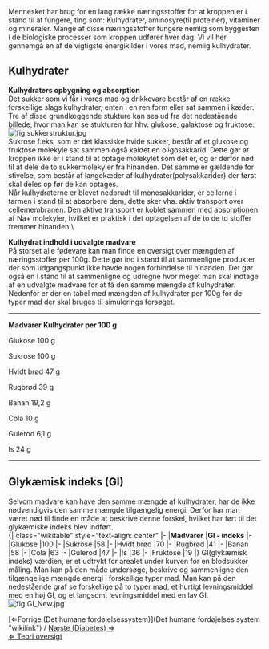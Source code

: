Mennesket har brug for en lang række næringsstoffer for at kroppen er i
stand til at fungere, ting som: Kulhydrater, aminosyre(til proteiner),
vitaminer og mineraler. Mange af disse næringsstoffer fungere nemlig som
byggesten i de biologiske processer som kroppen udfører hver dag. Vi vil
her gennemgå en af de vigtigste energikilder i vores mad, nemlig
kulhydrater.

Kulhydrater
-----------

**Kulhydraters opbygning og absorption**\
Det sukker som vi får i vores mad og drikkevare består af en række
forskellige slags kulhydrater, enten i en ren form eller sat sammen i
kæder. Tre af disse grundlæggende stukture kan ses ud fra det
nedestående billede, hvor man kan se stukturen for hhv. glukose,
galaktose og fruktose.\
![](sukkerstruktur.jpg "fig:sukkerstruktur.jpg")\
Sukrose f.eks, som er det klassiske hvide sukker, består af et glukose
og fruktose molekyle sat sammen også kaldet en oligosakkarid. Dette gør
at kroppen ikke er i stand til at optage molekylet som det er, og er
derfor nød til at dele de to sukkermolekyler fra hinanden. Det samme er
gældende for stivelse, som består af langekæder af
kulhydrater(polysakkarider) der først skal deles op før de kan optages.\
Når kulhydraterne er blevet nedbrudt til monosakkarider, er cellerne i
tarmen i stand til at absorbere dem, dette sker vha. aktiv transport
over cellemembranen. Den aktive transport er koblet sammen med
absorptionen af Na+ molekyler, hvilket er praktisk i det optagelsen af
de to de to stoffer fremmer hinanden.\

**Kulhydrat indhold i udvalgte madvare**\
På storset alle fødevare kan man finde en oversigt over mængden af
næringsstoffer per 100g. Dette gør ind i stand til at sammenligne
produkter der som udgangspunkt ikke havde nogen forbindelse til
hinanden. Det gør også en i stand til at sammenligne og udregne hvor
meget man skal indtage af en udvalgte madvare for at få den samme mængde
af kulhydrater. Nedenfor er der en tabel med mængden af kulhydrater per
100g for de typer mad der skal bruges til simulerings forsøget.

  -------------- ---------------------------
  **Madvarer**   **Kulhydrater per 100 g**
                 

  Glukose        100 g
                 

  Sukrose        100 g
                 

  Hvidt brød     47 g
                 

  Rugbrød        39 g
                 

  Banan          19,2 g
                 

  Cola           10 g
                 

  Gulerod        6,1 g
                 

  Is             24 g
                 
  -------------- ---------------------------

Glykæmisk indeks (GI)
---------------------

Selvom madvare kan have den samme mængde af kulhydrater, har de ikke
nødvendigvis den samme mængde tilgængelig energi. Derfor har man været
nød til finde en måde at beskrive denne forskel, hvilket har ført til
det glykæmiske indeks blev indført.\
{| class="wikitable" style="text-align: center" |- |**Madvarer** |**GI -
indeks** |- |Glukose |100 |- |Sukrose |58 |- |Hvidt brød |70 |- |Rugbrød
|41 |- |Banan |58 |- |Cola |63 |- |Gulerod |47 |- |Is |36 |- |Fruktose
|19 |} GI(glykæmisk indeks) værdien, er et udtrykt for arealet under
kurven for en blodsukker måling. Man kan på den måde undersøge, beskrive
og sammenligne den tilgængelige mængde energi i forskellige typer mad.
Man kan på den nedestående graf se forskellige på to typer mad, et
hurtigt levningsmiddel med en høj GI, og et langsomt levningsmiddel med
en lav GI. ![](GI_New.jpg "fig:GI_New.jpg")

[⇐Forrige (Det humane
fordøjelsessystem)](Det humane fordøjelses system "wikilink") / [Næste
(Diabetes) ⇒](Diabetes "wikilink")\
[⇐ Teori oversigt ](Bio-Kemi "wikilink")

